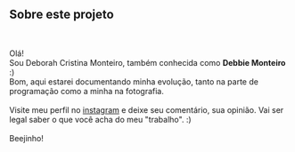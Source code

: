 ## Sobre este projeto
<br>

Olá! <br>
Sou Deborah Cristina Monteiro, também conhecida como **Debbie Monteiro** :)<br>
Bom, aqui estarei documentando minha evolução, tanto na parte de programação como a minha na fotografia.<br><br>
Visite meu perfil no <a href="https://www.instagram.com/debbiemonteirophoto/">instagram</a> e deixe seu comentário, sua opinião. Vai ser legal saber o que você acha do meu "trabalho". :)
<br><br>
Beejinho!